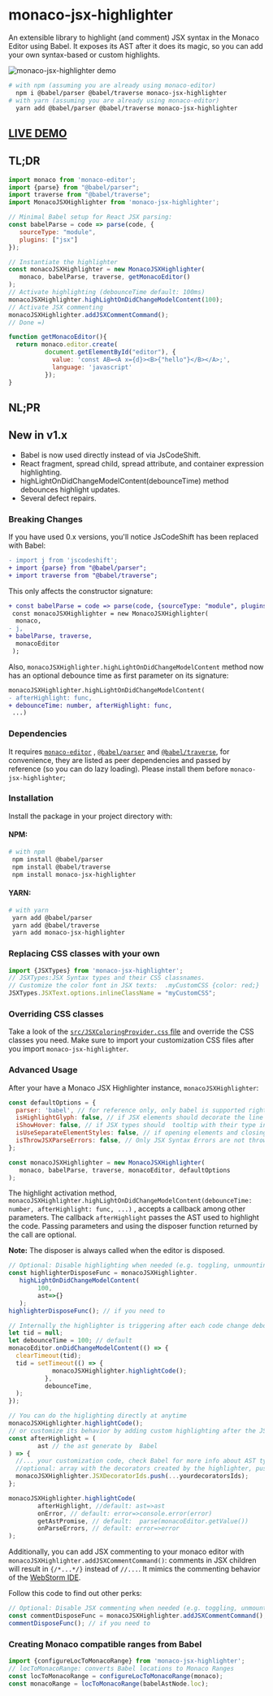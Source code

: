 # monaco-jsx-highlighter

An extensible library to highlight (and comment) JSX syntax in the Monaco Editor
using Babel. It exposes its AST after it does its magic, so you can add your own
syntax-based or custom highlights.

![monaco-jsx-highlighter demo](../demo_file/msh_demo.gif)
```sh
# with npm (assuming you are already using monaco-editor)
  npm i @babel/parser @babel/traverse monaco-jsx-highlighter
# with yarn (assuming you are already using monaco-editor)
  yarn add @babel/parser @babel/traverse monaco-jsx-highlighter
```
## [LIVE DEMO](https://codesandbox.io/s/monaco-editor-react-with-jsx-highlighting-and-commenting-v1-urce8?file=/src/index.js)

## TL;DR

```js
import monaco from 'monaco-editor';
import {parse} from "@babel/parser";
import traverse from "@babel/traverse";
import MonacoJSXHighlighter from 'monaco-jsx-highlighter';

// Minimal Babel setup for React JSX parsing:
const babelParse = code => parse(code, {
   sourceType: "module",
   plugins: ["jsx"]
});

// Instantiate the highlighter
const monacoJSXHighlighter = new MonacoJSXHighlighter(
   monaco, babelParse, traverse, getMonacoEditor()
);
// Activate highlighting (debounceTime default: 100ms)
monacoJSXHighlighter.highLightOnDidChangeModelContent(100);
// Activate JSX commenting
monacoJSXHighlighter.addJSXCommentCommand();
// Done =)

function getMonacoEditor(){
  return monaco.editor.create(
          document.getElementById("editor"), {
            value: 'const AB=<A x={d}><B>{"hello"}</B></A>;',
            language: 'javascript'
          });
}
```

## NL;PR

## New in v1.x

- Babel is now used directly instead of via JsCodeShift.
- React fragment, spread child, spread attribute, and container expression
  highlighting.
- highLightOnDidChangeModelContent(debounceTime) method debounces highlight
  updates.
- Several defect repairs.

### Breaking Changes

If you have used 0.x versions, you'll notice JsCodeShift has been replaced with
Babel:

```diff
- import j from 'jscodeshift';
+ import {parse} from "@babel/parser";
+ import traverse from "@babel/traverse";
```

This only affects the constructor signature:

```diff
+ const babelParse = code => parse(code, {sourceType: "module", plugins: ["jsx"]});
 const monacoJSXHighlighter = new MonacoJSXHighlighter(
  monaco,
- j,
+ babelParse, traverse,
  monacoEditor
 );
```

Also, `monacoJSXHighlighter.highLightOnDidChangeModelContent` method now has an
optional debounce time as first parameter on its signature:

```diff
monacoJSXHighlighter.highLightOnDidChangeModelContent(
- afterHighlight: func,
+ debounceTime: number, afterHighlight: func,
 ...)
```

### Dependencies

It requires [`monaco-editor`](https://www.npmjs.com/package/monaco-editor)
, [`@babel/parser`](https://www.npmjs.com/package/@babel/parser)
and [`@babel/traverse`](https://www.npmjs.com/package/@babel/traverse), for
convenience, they are listed as peer dependencies and passed by reference (so
you can do lazy loading). Please install them before `monaco-jsx-highlighter`;

### Installation

Install the package in your project directory with:

#### NPM:
```sh
# with npm
 npm install @babel/parser
 npm install @babel/traverse
 npm install monaco-jsx-highlighter
```
#### YARN:
```sh
# with yarn
 yarn add @babel/parser
 yarn add @babel/traverse
 yarn add monaco-jsx-highlighter
```

### Replacing CSS classes with your own

```js
import {JSXTypes} from 'monaco-jsx-highlighter';
// JSXTypes:JSX Syntax types and their CSS classnames.
// Customize the color font in JSX texts:  .myCustomCSS {color: red;}
JSXTypes.JSXText.options.inlineClassName = "myCustomCSS";
```

### Overriding CSS classes

Take a look of
the [`src/JSXColoringProvider.css` file](https://github.com/luminaxster/syntax-highlighter/blob/master/src/MonacoJSXHighlighter.css)
and override the CSS classes you need. Make sure to import your customization
CSS files after you import `monaco-jsx-highlighter`.

### Advanced Usage
After your have a Monaco JSX Highlighter instance, `monacoJSXHighlighter`:
```js
const defaultOptions = {
  parser: 'babel', // for reference only, only babel is supported right now
  isHighlightGlyph: false, // if JSX elements should decorate the line number gutter
  iShowHover: false, // if JSX types should  tooltip with their type info
  isUseSeparateElementStyles: false, // if opening elements and closing elements have different styling
  isThrowJSXParseErrors: false, // Only JSX Syntax Errors are not thrown by default when parsing, true will throw like any other parsign error
};

const monacoJSXHighlighter = new MonacoJSXHighlighter(
   monaco, babelParse, traverse, monacoEditor, defaultOptions
);
```
The highlight activation method, `monacoJSXHighlighter.highLightOnDidChangeModelContent(debounceTime: number, afterHighlight: func, ...)`
, accepts a callback among other parameters. The callback `afterHighlight`
passes the AST used to highlight the code. Passing parameters and using the disposer function returned by the call are optional.

**Note:** The disposer is always called when the editor is disposed.

```js
// Optional: Disable highlighting when needed (e.g. toggling, unmounting, pausing)
const highlighterDisposeFunc = monacoJSXHighlighter.
   highLightOnDidChangeModelContent(
        100, 
        ast=>{}
   );
highlighterDisposeFunc(); // if you need to

// Internally the highlighter is triggering after each code change debounced
let tid = null;
let debounceTime = 100; // default
monacoEditor.onDidChangeModelContent(() => {
  clearTimeout(tid);
  tid = setTimeout(() => {
            monacoJSXHighlighter.highlightCode();
          },
          debounceTime,
  );
});

// You can do the higlighting directly at anytime
monacoJSXHighlighter.highlightCode();
// or customize its behavior by adding custom highlighting after the JSX highlighting
const afterHighlight = (
        ast // the ast generate by  Babel
) => {
  //... your customization code, check Babel for more info about AST types
  //optional: array with the decorators created by the highlighter, push your decorator ids to this array
  monacoJSXHighlighter.JSXDecoratorIds.push(...yourdecoratorsIds);
};

monacoJSXHighlighter.highlightCode(
        afterHighlight, //default: ast=>ast
        onError, // default: error=>console.error(error)
        getAstPromise, // default:  parse(monacoEditor.getValue())
        onParseErrors, // default: error=>error
);
```

Additionally, you can add JSX commenting to your monaco editor with
`monacoJSXHighlighter.addJSXCommentCommand()`:
comments in JSX children will result in `{/*...*/}` instead of `//...`. It mimics the commenting behavior of
the [WebStorm IDE](https://www.jetbrains.com/webstorm/).

Follow this code to find out other perks:

```js
// Optional: Disable JSX commenting when needed (e.g. toggling, unmounting, pausing)
const commentDisposeFunc = monacoJSXHighlighter.addJSXCommentCommand();
commentDisposeFunc(); // if you need to
```

### Creating Monaco compatible ranges from Babel

```js
import {configureLocToMonacoRange} from 'monaco-jsx-highlighter';
// locToMonacoRange: converts Babel locations to Monaco Ranges
const locToMonacoRange = configureLocToMonacoRange(monaco);
const monacoRange = locToMonacoRange(babelAstNode.loc);
```
